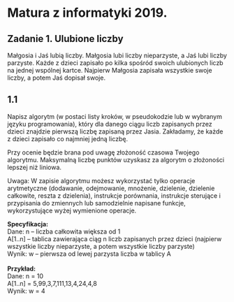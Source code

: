 # Matura z informatyki 2019.
## Zadanie 1. Ulubione liczby 
Małgosia i Jaś lubią liczby. Małgosia lubi liczby nieparzyste, a Jaś lubi liczby parzyste. Każde z dzieci zapisało po kilka spośród swoich ulubionych liczb na jednej wspólnej kartce. Najpierw Małgosia zapisała wszystkie swoje liczby, a potem Jaś dopisał swoje. 
## 1.1
Napisz algorytm (w postaci listy kroków, w pseudokodzie lub w wybranym języku programowania), który dla danego ciągu liczb zapisanych przez dzieci znajdzie pierwszą liczbę zapisaną przez Jasia. Zakładamy, że każde z dzieci zapisało co najmniej jedną liczbę. 
 
Przy ocenie będzie brana pod uwagę złożoność czasowa Twojego algorytmu. Maksymalną liczbę punktów uzyskasz za algorytm o złożoności lepszej niż liniowa. 
 
Uwaga: W zapisie algorytmu możesz wykorzystać tylko operacje arytmetyczne (dodawanie, odejmowanie, mnożenie, dzielenie, dzielenie całkowite, reszta z dzielenia), instrukcje porównania, instrukcje sterujące i przypisania do zmiennych lub samodzielnie napisane funkcje, wykorzystujące wyżej wymienione operacje. 

<strong>Specyfikacja:</strong> <br>
Dane: n   – liczba całkowita większa od 1 <br>
A[1..n]  – tablica zawierająca ciąg n liczb zapisanych przez dzieci (najpierw wszystkie liczby nieparzyste, a potem wszystkie liczby parzyste)  <br>
Wynik: w – pierwsza od lewej parzysta liczba w tablicy A <br>
<br>
<strong>Przykład:</strong> <br>
Dane: n = 10 <br>
A[1..n] =	5,99,3,7,111,13,4,24,4,8 <br>
Wynik: w  = 4 <br>
